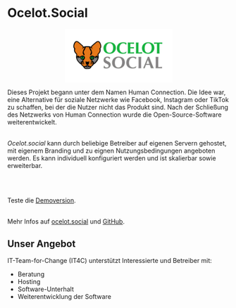 # Ocelot.Social
<img src="/images/projects/ocelot.png" alt="Ocelot.social logo" width="245" height="auto" style="display: block; margin: 0 auto">

Dieses Projekt begann unter dem Namen Human Connection.
Die Idee war, eine Alternative für soziale Netzwerke wie Facebook, Instagram oder TikTok zu schaffen, bei der die Nutzer nicht das Produkt sind.
Nach der Schließung des Netzwerks von Human Connection wurde die Open-Source-Software weiterentwickelt.  
<br/>

*Ocelot.social* kann durch beliebige Betreiber auf eigenen Servern gehostet, mit eigenem Branding und zu eignen Nutzungsbedingungen angeboten werden.
Es kann individuell konfiguriert werden und ist skalierbar sowie erweiterbar.  
<br/>

<CaptionedImage src="/images/projects/ocelot-newsfeed.png" caption="Bild: Ein Newsfeed in Ocelot.social"/>  
<br/>

Teste die [Demoversion](https://ocelot.social/de/get-started/).  
<br/>

Mehr Infos auf [ocelot.social](https://ocelot.social/de/) und [GitHub](https://github.com/Ocelot-Social-Community/Ocelot-Social).

## Unser Angebot

IT-Team-for-Change (IT4C) unterstützt Interessierte und Betreiber mit:

* Beratung
* Hosting
* Software-Unterhalt
* Weiterentwicklung der Software

